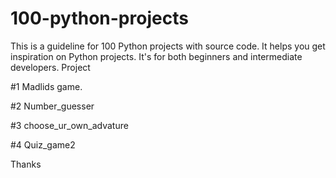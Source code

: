 # 100-python-projects
This is a guideline for 100 Python projects with source code.
It helps you get inspiration on Python projects.
It's for both beginners and intermediate developers.
Project 

#1 Madlids game.

#2 Number_guesser

#3 choose_ur_own_advature

#4 Quiz_game2

Thanks
